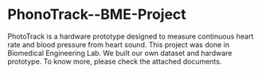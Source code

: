 # PhonoTrack--BME-Project
PhotoTrack is a hardware prototype designed to measure continuous heart rate and blood pressure from heart sound. This project was done in Biomedical Engineering Lab. We built our own dataset and hardware prototype. To know more, please check the attached documents.
